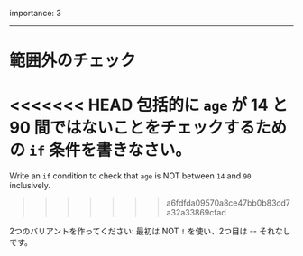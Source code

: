 importance: 3

---

# 範囲外のチェック

<<<<<<< HEAD
包括的に `age` が 14 と 90 間ではないことをチェックするための `if` 条件を書きなさい。
=======
Write an `if` condition to check that `age` is NOT between `14` and `90` inclusively.
>>>>>>> a6fdfda09570a8ce47bb0b83cd7a32a33869cfad

2つのバリアントを作ってください: 最初は NOT `!` を使い、2つ目は -- それなしです。
